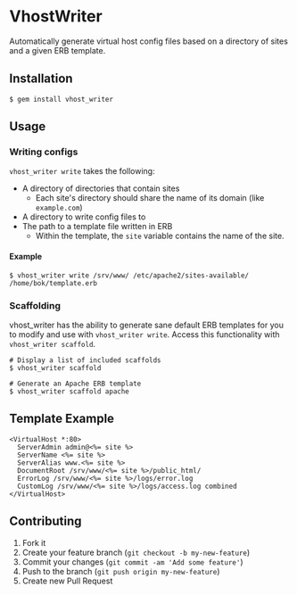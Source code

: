 # VhostWriter

Automatically generate virtual host config files based on a directory of sites and a given ERB template.

## Installation

    $ gem install vhost_writer

## Usage

### Writing configs

`vhost_writer write` takes the following:

* A directory of directories that contain sites
  * Each site's directory should share the name of its domain (like `example.com`)
* A directory to write config files to
* The path to a template file written in ERB
  * Within the template, the `site` variable contains the name of the site.

#### Example

    $ vhost_writer write /srv/www/ /etc/apache2/sites-available/ /home/bok/template.erb

### Scaffolding

vhost_writer has the ability to generate sane default ERB templates for you to modify and use with `vhost_writer write`. Access this functionality with `vhost_writer scaffold`.

    # Display a list of included scaffolds
    $ vhost_writer scaffold

    # Generate an Apache ERB template
    $ vhost_writer scaffold apache

## Template Example

    <VirtualHost *:80>
      ServerAdmin admin@<%= site %>
      ServerName <%= site %>
      ServerAlias www.<%= site %>
      DocumentRoot /srv/www/<%= site %>/public_html/
      ErrorLog /srv/www/<%= site %>/logs/error.log
      CustomLog /srv/www/<%= site %>/logs/access.log combined
    </VirtualHost>

## Contributing

1. Fork it
2. Create your feature branch (`git checkout -b my-new-feature`)
3. Commit your changes (`git commit -am 'Add some feature'`)
4. Push to the branch (`git push origin my-new-feature`)
5. Create new Pull Request
